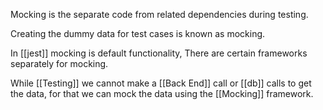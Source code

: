 Mocking is the separate code from related dependencies during testing.

Creating the dummy data for test cases is known as mocking.

In [[jest]] mocking is default functionality, There are certain frameworks separately for mocking.

While [[Testing]] we cannot make a [[Back End]] call or [[db]] calls to get the data, for that we can mock the data using the [[Mocking]] framework.